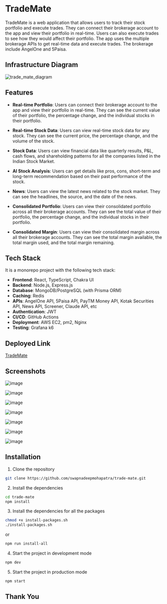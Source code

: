 # TradeMate

TradeMate is a web application that allows users to track their stock portfolio and execute trades. They can connect their brokerage account to the app and view their portfolio in real-time. Users can also execute trades to see how they would affect their portfolio. The app uses the multiple brokerage APIs to get real-time data and execute trades. The brokerage include AngelOne and 5Paisa.

## Infrastructure Diagram

![trade_mate_diagram](https://github.com/user-attachments/assets/405a9707-ac92-4dd6-a87d-b6b5d77704c5)

## Features

- **Real-time Portfolio**: Users can connect their brokerage account to the app and view their portfolio in real-time. They can see the current value of their portfolio, the percentage change, and the individual stocks in their portfolio.

- **Real-time Stock Data**: Users can view real-time stock data for any stock. They can see the current price, the percentage change, and the volume of the stock.

- **Stock Data**: Users can view financial data like quarterly results, P&L, cash flows, and shareholding patterns for all the companies listed in the Indian Stock Market.

- **AI Stock Analysis**: Users can get details like pros, cons, short-term and long-term recommendation based on their past performance of the stock.

- **News**: Users can view the latest news related to the stock market. They can see the headlines, the source, and the date of the news.

- **Consolidated Portfolio**: Users can view their consolidated portfolio across all their brokerage accounts. They can see the total value of their portfolio, the percentage change, and the individual stocks in their portfolio.

- **Consolidated Margin**: Users can view their consolidated margin across all their brokerage accounts. They can see the total margin available, the total margin used, and the total margin remaining.

## Tech Stack

It is a monorepo project with the following tech stack:

- **Frontend**: React, TypeScript, Chakra UI
- **Backend**: Node.js, Express.js
- **Database**: MongoDB/PostgreSQL (with Prisma ORM)
- **Caching**: Redis
- **APIs**: AngelOne API, 5Paisa API, PayTM Money API, Kotak Securities API, News API, Screener, Claude API, etc
- **Authentication**: JWT
- **CI/CD**: GitHub Actions
- **Deployment**: AWS EC2, pm2, Nginx
- **Testing**: Grafana k6

## Deployed Link

[TradeMate](https://trademate.swapnadeep.com/)

## Screenshots

![image](https://github.com/user-attachments/assets/c29b8898-285b-40da-8f21-18d2479ca171)

![image](https://github.com/user-attachments/assets/a668d7f1-4cb4-4b80-b33f-8e0457863852)

![image](https://github.com/user-attachments/assets/3bcc25b3-1a82-4ace-bc17-831517f13238)

![image](https://github.com/user-attachments/assets/236a033d-4fc5-4213-85b7-bc7bbf3fc1d4)

![image](https://github.com/user-attachments/assets/cf7f1a93-ed82-43ee-b274-5e045bc91e73)

![image](https://github.com/user-attachments/assets/131a2e1c-ce8a-481c-8bd5-ccdb84bbc254)

![image](https://github.com/user-attachments/assets/1d5ed96f-aa66-4283-a3f7-c018005b9b63)

## Installation

1. Clone the repository

```bash
git clone https://github.com/swapnadeepmohapatra/trade-mate.git
```

2. Install the dependencies

```bash
cd trade-mate
npm install
```

3. Install the dependencies for all the packages

```bash
chmod +x install-packages.sh
./install-packages.sh
```

or

```bash
npm run install-all
```

4. Start the project in development mode

```bash
npm dev
```

5. Start the project in production mode

```bash
npm start
```

## Thank You
